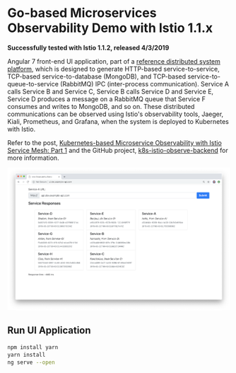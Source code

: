 # Go-based Microservices Observability Demo with Istio 1.1.x

**Successfully tested with Istio 1.1.2, released 4/3/2019**

Angular 7 front-end UI application, part of a [reference distributed system platform](https://github.com/garystafford/k8s-istio-observe-backend), which is designed to generate HTTP-based service-to-service, TCP-based service-to-database (MongoDB), and TCP-based service-to-queue-to-service (RabbitMQ) IPC (inter-process communication). Service A calls Service B and Service C, Service B calls Service D and Service E, Service D produces a message on a RabbitMQ queue that Service F consumes and writes to MongoDB, and so on. These distributed communications can be observed using Istio's observability tools, Jaeger, Kiali, Prometheus, and Grafana, when the system is deployed to Kubernetes with Istio.

Refer to the post, [Kubernetes-based Microservice Observability with Istio Service Mesh: Part 1](https://wp.me/p1RD28-6fL) and the GitHub project, [k8s-istio-observe-backend](https://github.com/garystafford/k8s-istio-observe-backend) for more information.

![preview](pics/ui_v2.png)

## Run UI Application

```bash
npm install yarn
yarn install
ng serve --open
```
